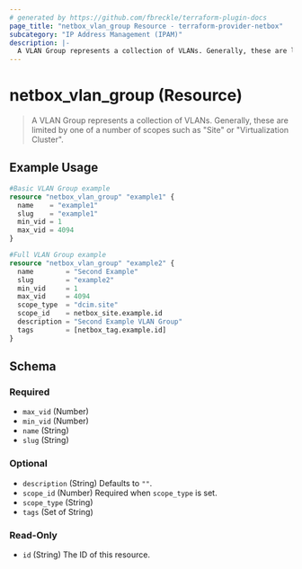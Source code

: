 ```yaml
---
# generated by https://github.com/fbreckle/terraform-plugin-docs
page_title: "netbox_vlan_group Resource - terraform-provider-netbox"
subcategory: "IP Address Management (IPAM)"
description: |-
  A VLAN Group represents a collection of VLANs. Generally, these are limited by one of a number of scopes such as "Site" or "Virtualization Cluster".
---
```


# netbox_vlan_group (Resource)

> A VLAN Group represents a collection of VLANs. Generally, these are limited by one of a number of scopes such as "Site" or "Virtualization Cluster".

## Example Usage

```terraform
#Basic VLAN Group example
resource "netbox_vlan_group" "example1" {
  name    = "example1"
  slug    = "example1"
  min_vid = 1
  max_vid = 4094
}

#Full VLAN Group example
resource "netbox_vlan_group" "example2" {
  name        = "Second Example"
  slug        = "example2"
  min_vid     = 1
  max_vid     = 4094
  scope_type  = "dcim.site"
  scope_id    = netbox_site.example.id
  description = "Second Example VLAN Group"
  tags        = [netbox_tag.example.id]
}
```

<!-- schema generated by tfplugindocs -->
## Schema

### Required

- `max_vid` (Number)
- `min_vid` (Number)
- `name` (String)
- `slug` (String)

### Optional

- `description` (String) Defaults to `""`.
- `scope_id` (Number) Required when `scope_type` is set.
- `scope_type` (String)
- `tags` (Set of String)

### Read-Only

- `id` (String) The ID of this resource.


